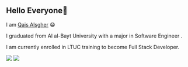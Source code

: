 

 ## Hello Everyone👋
 
I am [Qais Alsgher](https://github.com/qais-alsgher) 😁

I graduated from Al al-Bayt University with a major in Software Engineer .

I am currently enrolled in LTUC training to become Full Stack Developer.


<img algin="left" src="https://github-readme-stats.vercel.app/api?username=qais-alsgher&show_icons=true&theme=radical"/>
<img algin="left" src="https://github-readme-stats.vercel.app/api/top-langs/?username=qais-alsgher&layout=compact"/>

